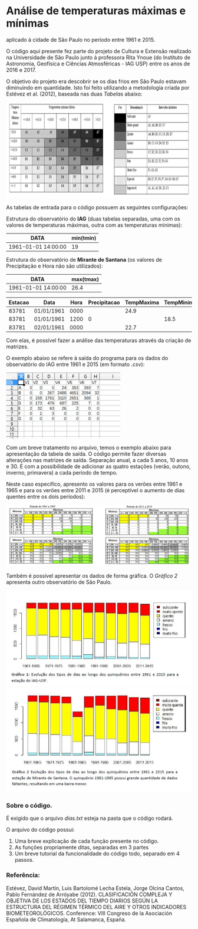 # Análise de temperaturas máximas e mínimas
aplicado à cidade de São Paulo no período entre 1961 e 2015.

O código aqui presente fez parte do projeto de Cultura e Extensão realizado na Universidade de São Paulo junto à professora Rita Ynoue (do Instituto de Astronomia, Geofísica e Ciências Atmosféricas - IAG USP) entre os anos de 2016 e 2017.

O objetivo do projeto era descobrir se os dias frios em Sâo Paulo estavam diminuindo em quantidade.
Isto foi feito utilizando a metodologia criada por Estévez et al. (2012), baseada nas duas *Tabelas* abaixo:

<img src="Imagens/1.tabelaprojeto.jpg" height=260>

As tabelas de entrada para o código possuem as seguintes configurações:

Estrutura do observatório do **IAG** (duas tabelas separadas, uma com os valores de temperaturas máximas, outra com as temperaturas mínimas):

<table>
  <thead>
    <th>DATA</th>
    <th>min(tmin)</th>
  </thead>
  <tbody>
    <tr>
      <td>1961-01-01 14:00:00</td>
      <td>19</td>
    </tr>

<table>
  <thead>
    <th>DATA</th>
    <th>max(tmax)</th>
  </thead>
  <tbody>
    <tr>
      <td>1961-01-01 14:00:00</td>
      <td>26.4</td>
    </tr>


Estrutura do observatório de **Mirante de Santana** (os valores de Precipitação e Hora não são utilizados):

| Estacao | Data       | Hora | Precipitacao | TempMaxima | TempMinima |
|---------|------------|------|--------------|------------|------------|
| 83781   | 01/01/1961 | 0000 |              | 24.9       |            |
| 83781   | 01/01/1961 | 1200 | 0            |            | 18.5       |
| 83781   | 02/01/1961 | 0000 |              | 22.7       |            |

Com elas, é possível fazer a análise das temperaturas através da criação de matrizes.

O exemplo abaixo se refere à saída do programa para os dados do observatório do IAG entre 1961 e 2015 (em formato *.csv*):

<img src="Imagens/5.exemplo.jpg">

Com um breve tratamento no arquivo, temos o exemplo abaixo para apresentação da tabela de saída.
O código permite fazer diversas alterações nas matrizes de saída. Separação anual, a cada 5 anos, 10 anos e 30. E com a possibilidade de adicionar as quatro estações (verão, outono, inverno, primavera) a cada período de tempo.

Neste caso específico, apresento os valores para os verões entre 1961 e 1965 e para os verões entre 2011 e 2015 (é perceptível o aumento de dias quentes entre os dois períodos):

<img src="Imagens/6.tabela5.jpg">

Também é possível apresentar os dados de forma gráfica. O *Gráfico 2* apresenta outro observatório de São Paulo.

<img src="Imagens/8.grafico1.jpg">
<img src="Imagens/9.grafico2.jpg">


<h3>Sobre o código.</h3>

É exigido que o arquivo *dias.txt* esteja na pasta que o código rodará.

O arquivo do código possui:
<ol>
  <li> Uma breve explicação de cada função presente no código. </li>
  <li> As funções propriamente ditas, separadas em 3 partes </li>
  <li> Um breve tutorial da funcionalidade do código todo, separado em 4 passos. </li>
</ol>


<h3>Referência:</h3>

Estévez, David Martín, Luis Bartolomé Lecha Estela, Jorge Olcina Cantos, Pablo Fernández de Arróyabe (2012). CLASIFICACIÓN COMPLEJA Y OBJETIVA DE LOS ESTADOS DEL TIEMPO DIARIOS SEGÚN LA ESTRUCTURA DEL RÉGIMEN TÉRMICO DEL AIRE Y OTROS INDICADORES BIOMETEOROLÓGICOS. Conference: VIII Congreso de la Asociación Española de Climatología, At Salamanca, España.
